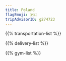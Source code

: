 ```yaml
---
title: Poland
flagEmoji: 🇵🇱
tripAdvisorID: g274723
---
```


{{% transportation-list %}}

{{% delivery-list %}}

{{% gym-list %}}
